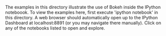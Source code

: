 
The examples in this directory illustrate the use of Bokeh inside the IPython
noteboook. To view the examples here, first execute 'ipython notebook' in this 
directory. A web browser should automatically open up to the IPython Dashboard
at localhost:8891 (or you may navigate there manually). Click on any of the 
notebooks listed to open and explore.


